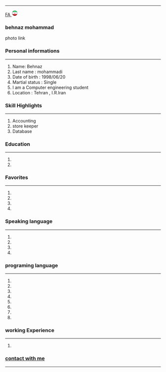 
---
[FA](index.md)<a class="pt-trigger" href="index" data-animation="62"> <img src="img/Iran.png" width="20" height="20"/></a>

### behnaz mohammad
photo link

### Personal informations

---
<ol>
  <li> Name: Behnaz</li>
  <li> Last name : mohammadi</li>
  <li> Date of birth : 1998/06/20</li>
  <li> Martial status : Single</li>
  <li> I am a Computer engineering student</li>
  <li> Location : Tehran , I.R.Iran</li>
</ol>


### Skill Highlights

---
<ol>
  <li> Accounting</li>
  <li> store keeper</li>
  <li> Database</li>
</ol>

### Education

---
<ol>
<li> </li>
<li> </li>
</ol>

### Favorites

---
<ol>
  <li> </li>
  <li> </li>
  <li> </li>
  <li> </li>
</ol>

### Speaking language

---
<ol> 
  <li> </li>
  <li> </li>
  <li> </li>
  <li> </li>
</ol>

### programing language

---
<ol>
 <li> </li>
 <li> </li>
 <li> </li>
 <li> </li>
 <li> </li>
 <li> </li>
 <li> </li>
 <li> </li>
</ol>

### working Experience

---
<ol>
  <li> </li>
</ol>

### [contact with me]()


--- 

